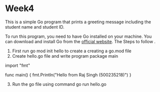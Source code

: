 # Week4

This is a simple Go program that prints a greeting message including the student name and student ID.

To run this program, you need to have Go installed on your machine. You can download and install Go from the [official website](https://golang.org/dl/).
The Steps to follow .
1. First run go mod init hello to create a creating a go.mod file
2. Create hello.go file and write program
 package main

import "fmt"

func main() {
	fmt.Println("Hello from Raj Singh (500235218)")
}

3. Run the go file using command go run hello.go
